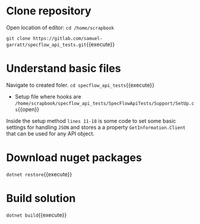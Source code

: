 # Clone repository

Open location of editor:
`cd /home/scrapbook`

`git clone https://gitlab.com/samuel-garratt/specflow_api_tests.git`{{execute}}

# Understand basic files

Navigate to created foler. `cd specflow_api_tests`{{execute}}

* Setup file where hooks are `/home/scrapbook/specflow_api_tests/SpecFlowApiTests/Support/SetUp.cs`{{open}}

Inside the setup method `lines 11-18` is some code to set some basic settings for handling `JSON` and stores a a property `GetInformation.Client` that can be used 
for any API object.

# Download nuget packages

`dotnet restore`{{execute}}

# Build solution

`dotnet build`{{execute}}